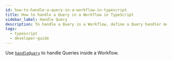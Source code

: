 ```yaml
---
id: how-to-handle-a-query-in-a-workflow-in-typescript
title: How to handle a Query in a Workflow in TypeScript
sidebar_label: Handle Query
description: To handle a Query in a Workflow, define a Query handler method using the `handle.query(query, ...args)` annotation in the Workflow interface.
tags:
  - typescript
  - developer-guide
---
```


Use [`handleQuery`](https://typescript.temporal.io/api/interfaces/workflow.workflowinboundcallsinterceptor/#handlequery) to handle Queries inside a Workflow.

<!--SNIPSTART typescript-handle-query -->
<!--SNIPEND-->
